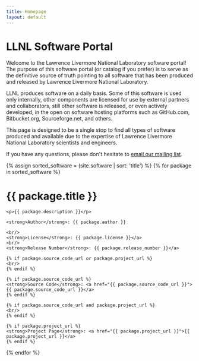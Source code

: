 ```yaml
---
title: Homepage
layout: default
---
```


# LLNL Software Portal

Welcome to the Lawrence Livermore National Laboratory software portal! The
purpose of this software portal (or catalog if you prefer) is to serve as the
definitive source of truth pointing to all software that has been produced and
released by Lawrence Livermore National Laboratory.

LLNL produces software on a daily basis. Some of this software is used only
internally, other components are licensed for use by external partners and
collaborators, still other software is released, or even actively developed, in
the open on software hosting platforms such as GitHub.com, Bitbucket.org,
Sourceforge.net, and others.

This page is designed to be a single stop to find all types of software
produced and available due to the expertise of Lawrence Livermore National
Laboratory scientists and engineers.

If you have any questions, please don't hesitate to
[email our mailing list](mailto:open-source@llnl.gov).

{% assign sorted_software = (site.software | sort: 'title') %}
{% for package in sorted_software %}
<div class="well">
    <h1>{{ package.title }}</h1>

    <p>{{ package.description }}</p>

    <strong>Author</strong>: {{ package.author }}

    <br/>
    <strong>License</strong>: {{ package.license }}</a>
    <br/>
    <strong>Release Number</strong>: {{ package.release_number }}</a>

    {% if package.source_code_url or package.project_url %}
    <br/>
    {% endif %}

    {% if package.source_code_url %}
    <strong>Source Code</strong>: <a href="{{ package.source_code_url }}">{{ package.source_code_url }}</a>
    {% endif %}

    {% if package.source_code_url and package.project_url %}
    <br/>
    {% endif %}

    {% if package.project_url %}
    <strong>Project Page</strong>: <a href="{{ package.project_url }}">{{ package.project_url }}</a>
    {% endif %}
</div>
{% endfor %}
